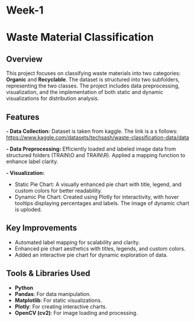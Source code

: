 # Week-1
# Waste Material Classification  

## Overview  
This project focuses on classifying waste materials into two categories: **Organic** and **Recyclable**. The dataset is structured into two subfolders, representing the two classes. The project includes data preprocessing, visualization, and the implementation of both static and dynamic visualizations for distribution analysis.  

## Features
**- Data Collection:**
  Dataset is taken from kaggle. The link is a s follows: https://www.kaggle.com/datasets/techsash/waste-classification-data/data
  
**- Data Preprocessing:**
  Efficiently loaded and labeled image data from structured folders (TRAIN\O and TRAIN\R). Applied a mapping function to enhance label clarity.  
  
**- Visualization:** 
  - Static Pie Chart: A visually enhanced pie chart with title, legend, and custom colors for better readability.  
  - Dynamic Pie Chart: Created using Plotly for interactivity, with hover tooltips displaying percentages and labels. The image of dynamic chart is uploded.

## Key Improvements  
- Automated label mapping for scalability and clarity.  
- Enhanced pie chart aesthetics with titles, legends, and custom colors.  
- Added an interactive pie chart for dynamic exploration of data.  

## Tools & Libraries Used  
- **Python**
- **Pandas**: For data manipulation.  
- **Matplotlib**: For static visualizations.  
- **Plotly**: For creating interactive charts.  
- **OpenCV (cv2)**: For image loading and processing.  
